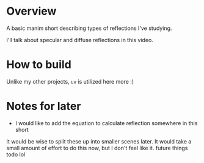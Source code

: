 # Overview

A basic manim short describing types of reflections I've studying.

I'll talk about specular and diffuse reflections in this video.

# How to build

Unlike my other projects, `uv` is utilized here more :)

# Notes for later

- I would like to add the equation to calculate reflection somewhere in this short

It would be wise to split these up into smaller scenes later.
It would take a small amount of effort to do this now, but I don't feel like it.
future things todo lol

